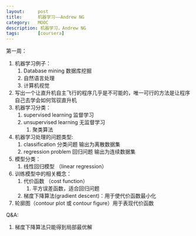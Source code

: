 ```yaml
---
layout:     post
title:      机器学习——Andrew NG
category:   MOOC
description: 机器学习，Andrew NG
tags:		[coursera]
---
```


第一周：

1. 机器学习例子：
   1. Database mining 数据库挖掘
   2. 自然语言处理
   3. 计算机视觉
2. 写出一个让直升机自主飞行的程序几乎是不可能的，唯一可行的方法是让程序自己去学会如何驾驭直升机
3. 机器学习分类：
   1. supervised learning 监督学习
   2. unsupervised learning 无监督学习
      1. 聚类算法
4. 机器学习处理的问题类型:
   1. classification 分类问题  输出为离散数据集
   2. regression problem 回归问题 输出为连续数据集
5. 模型分类：
   1. 线性回归模型 （linear regression）
6. 训练模型中的相关概念：
   1. 代价函数  （cost function）
      1. 平方误差函数，适合回归问题
   2. 梯度下降算法(gradient descent)：用于使代价函数最小化
7. 轮廓图（contour plot 或 contour figure）用于表现代价函数









Q&A:

1. 梯度下降算法只能得到局部最优解